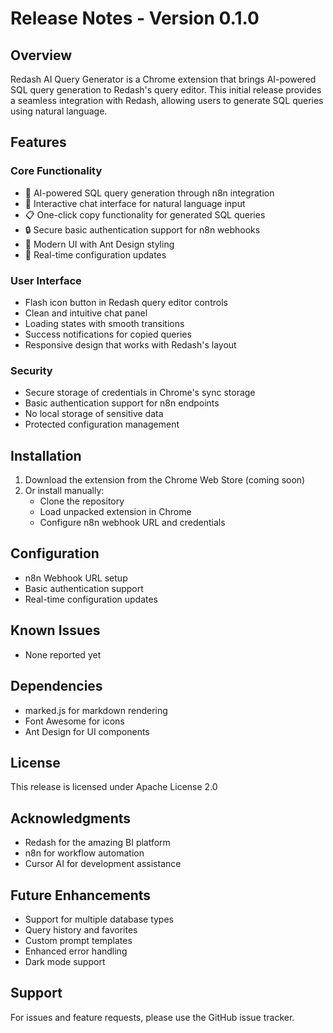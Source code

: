 # Release Notes - Version 0.1.0

## Overview
Redash AI Query Generator is a Chrome extension that brings AI-powered SQL query generation to Redash's query editor. This initial release provides a seamless integration with Redash, allowing users to generate SQL queries using natural language.

## Features

### Core Functionality
- 🤖 AI-powered SQL query generation through n8n integration
- 💬 Interactive chat interface for natural language input
- 📋 One-click copy functionality for generated SQL queries
- 🔒 Secure basic authentication support for n8n webhooks
- 🎨 Modern UI with Ant Design styling
- 🔄 Real-time configuration updates

### User Interface
- Flash icon button in Redash query editor controls
- Clean and intuitive chat panel
- Loading states with smooth transitions
- Success notifications for copied queries
- Responsive design that works with Redash's layout

### Security
- Secure storage of credentials in Chrome's sync storage
- Basic authentication support for n8n endpoints
- No local storage of sensitive data
- Protected configuration management

## Installation
1. Download the extension from the Chrome Web Store (coming soon)
2. Or install manually:
   - Clone the repository
   - Load unpacked extension in Chrome
   - Configure n8n webhook URL and credentials

## Configuration
- n8n Webhook URL setup
- Basic authentication support
- Real-time configuration updates

## Known Issues
- None reported yet

## Dependencies
- marked.js for markdown rendering
- Font Awesome for icons
- Ant Design for UI components

## License
This release is licensed under Apache License 2.0

## Acknowledgments
- Redash for the amazing BI platform
- n8n for workflow automation
- Cursor AI for development assistance

## Future Enhancements
- Support for multiple database types
- Query history and favorites
- Custom prompt templates
- Enhanced error handling
- Dark mode support

## Support
For issues and feature requests, please use the GitHub issue tracker. 